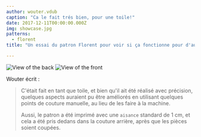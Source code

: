 ```yaml
---
author: wouter.vdub
caption: "Ca le fait trés bien, pour une toile!"
date: 2017-12-11T00:00:00.000Z
img: showcase.jpg
patterns:
  - florent
title: "Un essai du patron Florent pour voir si ça fonctionne pour d'autres, par Wouter.vdub"

---
```

![View of the back ](/img/showcase/florent-by-wouter-vdub/high_back.jpg) 
![View of the front](/img/showcase/florent-by-wouter-vdub/high_front.jpg)

Wouter écrit :

> C'était fait en tant que toile, et bien qu'il ait été réalisé avec précision, quelques aspects auraient 
> pu être améliorés en utilisant quelques points de couture manuelle, au lieu de les faire à la machine.
>
> Aussi, le patron a été imprimé avec une `aisance` standard de 1 cm, et cela 
> a été pris dedans dans la couture arrière, après que les pièces soient coupées.


